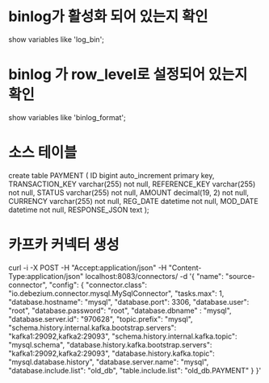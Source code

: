 # binlog가 활성화 되어 있는지 확인

show variables like 'log_bin';

# binlog 가 row_level로 설정되어 있는지 확인

show variables like 'binlog_format';

# 소스 테이블

create table PAYMENT
(
ID bigint auto_increment primary key,
TRANSACTION_KEY varchar(255)   not null,
REFERENCE_KEY varchar(255)   not null,
STATUS varchar(255)   not null,
AMOUNT decimal(19, 2) not null,
CURRENCY varchar(255)   not null,
REG_DATE datetime not null,
MOD_DATE datetime not null,
RESPONSE_JSON text
);

# 카프카 커넥터 생성

curl -i -X POST -H "Accept:application/json" -H "Content-Type:application/json" localhost:8083/connectors/ -d '{
"name": "source-connector",
"config": {
"connector.class": "io.debezium.connector.mysql.MySqlConnector",
"tasks.max": 1,
"database.hostname": "mysql",
"database.port": 3306,
"database.user": "root",
"database.password": "root",
"database.dbname" : "mysql",
"database.server.id": "970628",
"topic.prefix": "mysql",
"schema.history.internal.kafka.bootstrap.servers": "kafka1:29092,kafka2:29093",
"schema.history.internal.kafka.topic": "mysql.schema",
"database.history.kafka.bootstrap.servers": "kafka1:29092,kafka2:29093",
"database.history.kafka.topic": "mysql.database.history",
"database.server.name": "mysql",
"database.include.list": "old_db",
"table.include.list": "old_db.PAYMENT"
}
}'

